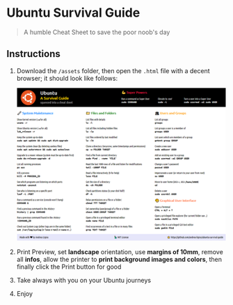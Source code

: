 # Ubuntu Survival Guide

> A humble Cheat Sheet to save the poor noob's day

## Instructions

1. Download the `/assets` folder, then open the `.html` file with a decent browser; it should look like follows:

   ![Ubuntu-Survival-Guide.png](Sample.png)

2. Print Preview, set **landscape** orientation, use **margins of 10mm**, remove all **infos**, allow the printer to **print background images and colors**, then finally click the Print button for good
3. Take always with you on your Ubuntu journeys
4. Enjoy
